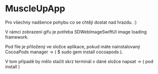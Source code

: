 # MuscleUpApp

Pro všechny nadšence pohybu co se chtějí dostat nad hrazdu. :)

V rámci zobrazení gifu je potřeba SDWebImageSwiftUI image loading framework.

Pod file je přiložený ve složce aplikace, pokud máte nainstalovaný CocoaPods manager -> ( $ sudo gem install cocoapods ).

V tom případě by mělo stačit skrz terminál v dáné složce napsat -> ( pod install )
